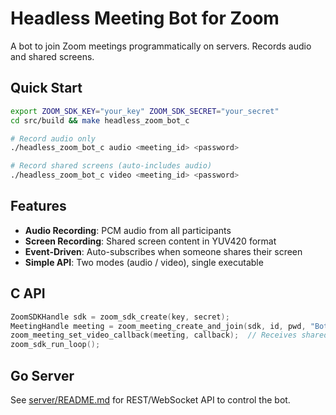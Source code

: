 # Headless Meeting Bot for Zoom

A bot to join Zoom meetings programmatically on servers. Records audio and shared screens.

## Quick Start

```bash
export ZOOM_SDK_KEY="your_key" ZOOM_SDK_SECRET="your_secret"
cd src/build && make headless_zoom_bot_c

# Record audio only
./headless_zoom_bot_c audio <meeting_id> <password>

# Record shared screens (auto-includes audio)
./headless_zoom_bot_c video <meeting_id> <password>
```

## Features

- **Audio Recording**: PCM audio from all participants
- **Screen Recording**: Shared screen content in YUV420 format
- **Event-Driven**: Auto-subscribes when someone shares their screen
- **Simple API**: Two modes (audio / video), single executable

## C API

```c
ZoomSDKHandle sdk = zoom_sdk_create(key, secret);
MeetingHandle meeting = zoom_meeting_create_and_join(sdk, id, pwd, "Bot", token, 1, 1);
zoom_meeting_set_video_callback(meeting, callback);  // Receives shared screens
zoom_sdk_run_loop();
```

## Go Server

See [server/README.md](server/README.md) for REST/WebSocket API to control the bot.
